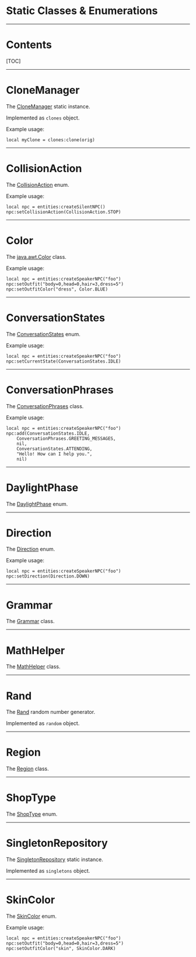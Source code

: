 
<h1>Static Classes &amp; Enumerations</h1>


---
# Contents

[TOC]


---
# CloneManager

The [CloneManager] static instance.

Implemented as `clones` object.

Example usage:

```
local myClone = clones:clone(orig)
```


---
# CollisionAction

The [CollisionAction] enum.

Example usage:

```
local npc = entities:createSilentNPC()
npc:setCollisionAction(CollisionAction.STOP)
```


---
# Color

The [java.awt.Color] class.

Example usage:

```
local npc = entities:createSpeakerNPC("foo")
npc:setOutfit("body=0,head=0,hair=3,dress=5")
npc:setOutfitColor("dress", Color.BLUE)
```


---
# ConversationStates

The [ConversationStates] enum.

Example usage:

```
local npc = entities:createSpeakerNPC("foo")
npc:setCurrentState(ConversationStates.IDLE)
```


---
# ConversationPhrases

The [ConversationPhrases] class.

Example usage:

```
local npc = entities:createSpeakerNPC("foo")
npc:add(ConversationStates.IDLE,
    ConversationPhrases.GREETING_MESSAGES,
    nil,
    ConversationStates.ATTENDING,
    "Hello! How can I help you.",
    nil)
```


---
# DaylightPhase

The [DaylightPhase] enum.


---
# Direction

The [Direction] enum.

Example usage:

```
local npc = entities:createSpeakerNPC("foo")
npc:setDirection(Direction.DOWN)
```


---
# Grammar

The [Grammar] class.


---
# MathHelper

The [MathHelper] class.


---
# Rand

The [Rand] random number generator.

Implemented as `random` object.


---
# Region

The [Region] class.


---
# ShopType

The [ShopType] enum.


---
# SingletonRepository

The [SingletonRepository] static instance.

Implemented as `singletons` object.


---
# SkinColor

The [SkinColor] enum.

Example usage:

```
local npc = entities:createSpeakerNPC("foo")
npc:setOutfit("body=0,head=0,hair=3,dress=5")
npc:setOutfitColor("skin", SkinColor.DARK)
```


[java.awt.Color]: https://docs.oracle.com/javase/8/docs/api/java/awt/Color.html

[CloneManager]: /reference/java/games/stendhal/server/entity/npc/CloneManager.html
[CollisionAction]: /reference/java/games/stendhal/server/entity/CollisionAction.html
[ConversationPhrases]: /reference/java/games/stendhal/server/entity/npc/ConversationPhrases.html
[ConversationStates]: /reference/java/games/stendhal/server/entity/npc/ConversationStates.html
[DaylightPhase]: /reference/java/games/stendhal/server/core/rp/DaylightPhase.html
[Direction]: /reference/java/games/stendhal/common/Direction.html
[Grammar]: /reference/java/games/stendhal/common/grammar/Grammar.html
[MathHelper]: /reference/java/games/stendhal/common/MathHelper.html
[Rand]: /reference/java/games/stendhal/common/Rand.html
[Region]: /reference/java/games/stendhal/server/maps/Region.html
[ShopType]: /reference/java/games/stendhal/server/entity/npc/shop/ShopType.html
[SingletonRepository]: /reference/java/games/stendhal/server/core/engine/SingletonRepository.html
[SkinColor]: /reference/java/games/stendhal/common/constants/SkinColor.html
